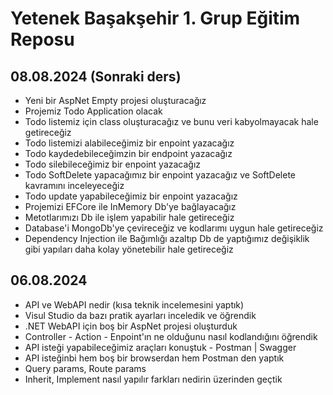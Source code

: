 # Yetenek Başakşehir 1. Grup Eğitim Reposu

## 08.08.2024 (Sonraki ders)
- Yeni bir AspNet Empty projesi oluşturacağız
- Projemiz Todo Application olacak
- Todo listemiz için class oluşturacağız ve bunu veri kabyolmayacak hale getireceğiz
- Todo listemizi alabileceğimiz bir enpoint yazacağız
- Todo kaydedebileceğimzin bir endpoint yazacağız
- Todo silebileceğimiz bir enpoint yazacağız
- Todo SoftDelete yapacağımız bir enpoint yazacağız ve SoftDelete kavramını inceleyeceğiz
- Todo update yapabileceğimiz bir enpoint yazacağız
- Projemizi EFCore ile InMemory Db'ye bağlayacağız
- Metotlarımızı Db ile işlem yapabilir hale getireceğiz
- Database'i MongoDb'ye çevireceğiz ve kodlarımı uygun hale getireceğiz
- Dependency Injection ile Bağımlığı azaltıp Db de yaptığımız değişiklik gibi yapıları daha kolay yönetebilir hale getireceğiz

## 06.08.2024
- API ve WebAPI nedir (kısa teknik incelemesini yaptık)
- Visul Studio da bazı pratik ayarları inceledik ve öğrendik
- .NET WebAPI için boş bir AspNet projesi oluşturduk
- Controller - Action - Enpoint'ın ne olduğunu nasıl kodlandığını öğrendik
- API isteği yapabileceğimiz araçları konuştuk - Postman | Swagger
- API isteğinbi hem boş bir browserdan hem Postman den yaptık
- Query params, Route params
- Inherit, Implement nasıl yapılır farkları nedirin üzerinden geçtik
